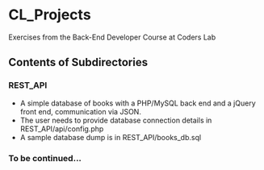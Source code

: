 # CL_Projects
Exercises from the Back-End Developer Course at Coders Lab

## Contents of Subdirectories

### REST_API
* A simple database of books with a PHP/MySQL back end and a jQuery front end, communication via JSON.
* The user needs to provide database connection details in REST_API/api/config.php
* A sample database dump is in REST_API/books_db.sql

### To be continued...
